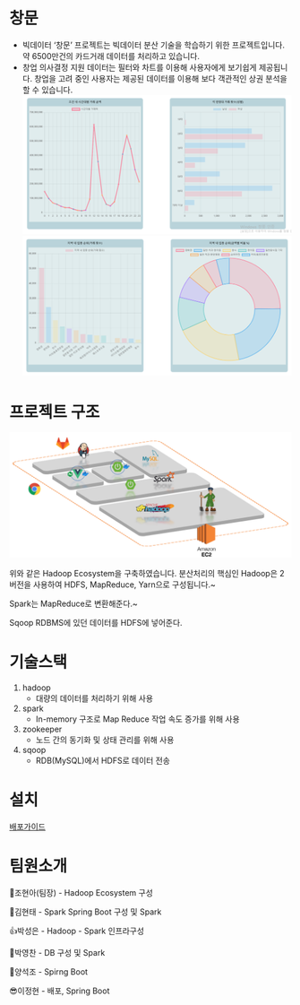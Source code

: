 # 창문

- 빅데이터
‘창문’ 프로젝트는 빅데이터 분산 기술을 학습하기 위한 프로젝트입니다. 약 6500만건의 카드거래 데이터를 처리하고 있습니다.
- 창업 의사결정 지원
데이터는 필터와 차트를 이용해 사용자에게 보기쉽게 제공됩니다.
창업을 고려 중인 사용자는 제공된 데이터를 이용해 보다 객관적인 상권 분석을 할 수 있습니다.
![Untitled](README/Untitled_3.png)
![Untitled](README/Untitled_2.png)


# 프로젝트 구조

![Untitled](README/architecture.png)

위와 같은 Hadoop Ecosystem을 구축하였습니다.
분산처리의 핵심인 Hadoop은 2버전을 사용하여 HDFS, MapReduce, Yarn으로 구성됩니다.~

Spark는 MapReduce로 변환해준다.~

Sqoop RDBMS에 있던 데이터를 HDFS에 넣어준다.

# 기술스택
1. hadoop
    - 대량의 데이터를 처리하기 위해 사용
2. spark
    - In-memory 구조로 Map Reduce 작업 속도 증가를 위해 사용
3. zookeeper
    - 노드 간의 동기화 및 상태 관리를 위해 사용
4. sqoop
    - RDB(MySQL)에서 HDFS로 데이터 전송


# 설치

[배포가이드](/exec/포팅메뉴얼.md)


# 팀원소개

🐙조현아(팀장) - Hadoop Ecosystem 구성

💼김현태 - Spark Spring Boot 구성 및 Spark 

👍박성은 - Hadoop - Spark 인프라구성 

🤔박영찬 - DB 구성 및 Spark 

🚗양석조 - Spirng Boot

😎이정현 - 배포, Spring Boot
